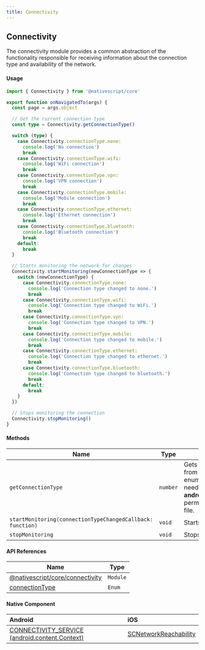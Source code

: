 ```yaml
---
title: Connectivity
---
```


## Connectivity

The connectivity module provides a common abstraction of the functionality responsible for receiving information about the connection type and availability of the network.

#### Usage

```typescript
import { Connectivity } from '@nativescript/core'

export function onNavigatedTo(args) {
  const page = args.object

  // Get the current connection type
  const type = Connectivity.getConnectionType()

  switch (type) {
    case Connectivity.connectionType.none:
      console.log('No connection')
      break
    case Connectivity.connectionType.wifi:
      console.log('WiFi connection')
      break
    case Connectivity.connectionType.vpn:
      console.log('VPN connection')
      break
    case Connectivity.connectionType.mobile:
      console.log('Mobile connection')
      break
    case Connectivity.connectionType.ethernet:
      console.log('Ethernet connection')
      break
    case Connectivity.connectionType.bluetooth:
      console.log('Bluetooth connection')
      break
    default:
      break
  }

  // Starts monitoring the network for changes
  Connectivity.startMonitoring(newConnectionType => {
    switch (newConnectionType) {
      case Connectivity.connectionType.none:
        console.log('Connection type changed to none.')
        break
      case Connectivity.connectionType.wifi:
        console.log('Connection type changed to WiFi.')
        break
      case Connectivity.connectionType.vpn:
        console.log('Connection type changed to VPN.')
        break
      case Connectivity.connectionType.mobile:
        console.log('Connection type changed to mobile.')
        break
      case Connectivity.connectionType.ethernet:
        console.log('Connection type changed to ethernet.')
        break
      case Connectivity.connectionType.bluetooth:
        console.log('Connection type changed to bluetooth.')
        break
      default:
        break
    }
  })

  // Stops monitoring the connection
  Connectivity.stopMonitoring()
}
```

#### Methods

| Name                                                       | Type     | Description                                                                                                                                                                                                                                                 |
| ---------------------------------------------------------- | -------- | ----------------------------------------------------------------------------------------------------------------------------------------------------------------------------------------------------------------------------------------------------------- |
| `getConnectionType`                                        | `number` | Gets the type of connection. Returns a value from the `connectivityModule.connectionType` enumeration. To use this method on Android you need to have the **android.permission.ACCESS_NETWORK_STATE** permission added to the **AndroidManifest.xml** file. |
| `startMonitoring(connectionTypeChangedCallback: function)` | `void`   | Starts monitoring the connection type.                                                                                                                                                                                                                      |
| `stopMonitoring`                                           | `void`   | Stops monitoring the connection type.                                                                                                                                                                                                                       |

#### API References

| Name                                                                        | Type     |
| --------------------------------------------------------------------------- | -------- |
| [@nativescript/core/connectivity](/api-reference/modules.html#connectivity) | `Module` |
| [connectionType](/api-reference/modules.html#connectivity)                  | `Enum`   |

#### Native Component

| Android                                                                                                           | iOS                                                                                                              |
| :---------------------------------------------------------------------------------------------------------------- | :--------------------------------------------------------------------------------------------------------------- |
| [CONNECTIVITY_SERVICE (android.content.Context)](https://developer.android.com/reference/android/content/Context) | [SCNetworkReachability](https://developer.apple.com/documentation/systemconfiguration/scnetworkreachability-g7d) |
